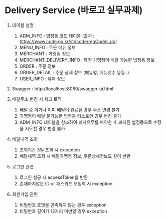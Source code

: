 # Delivery Service (바로고 실무과제)

1. 테이블 설명
   1. ADM_INFO : 법정동 코드 테이블 (출처 : https://www.code.go.kr/stdcode/regCodeL.do)
   2. MENU_INFO : 주문 메뉴 정보
   3. MERCHANT : 가맹점 정보
   4. MERCHANT_DELIVERY_INFO : 특정 가맹점이 배달 가능한 법정동 정보
   5. ORDER : 주문 정보
   6. ORDER_DETAIL : 주문 상세 정보 (메뉴명, 메뉴갯수 등등..)
   7. USER_INFO : 유저 정보

2. Swagger : http://localhost:8080/swagger-ui.html

3. 배달주소 변경 시 체크 로직
   1. 배달 중 이거나 이미 배달이 완료된 경우 주소 변경 불가
   2. 가맹점이 배달 불가능한 법정동 리스트인 경우 변경 불가 
   3. ADM_INFO 테이블을 참조하여 폐지유무를 파악한 후 폐지된 법정동으로 수정을 시도할 경우 변경 불가

4. 배달내역 조회
   1. 조회기간 3일 초과 시 exception
   2. 배달내역 조회 시 배달가맹점 정보, 주문상세정보도 같이 반환

5. 로그인 관련
   1. 로그인 성공 시 accessToken을 반환
   2. 존재하지않는 ID or 패스워드 오입력 시 exception

6. 회원가입 관련
   1. 비밀번호 포맷을 만족하지 않는 경우 exception
   2. 비밀번호 길이가 12자리 미만일 경우 exception
